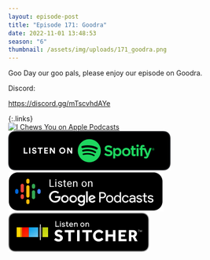 ```yaml
---
layout: episode-post
title: "Episode 171: Goodra"
date: 2022-11-01 13:48:53
season: "6"
thumbnail: /assets/img/uploads/171_goodra.png
---
```

Goo Day our goo pals, please enjoy our episode on Goodra.

Discord:

<https://discord.gg/mTscvhdAYe>

{:.links}  
[![I Chews You on Apple Podcasts](https://linkmaker.itunes.apple.com/en-us/badge-lrg.svg?releaseDate=2019-04-16T00:00:00Z&kind=podcast&bubble=podcasts)](https://podcasts.apple.com/us/podcast/171-goodra/id1455409177?i=1000584645602)  [![I Chews You on Spotify](/assets/img/uploads/spotify-badge-button.svg)](https://open.spotify.com/episode/3EL3Pei9HzRCy4GZZs2Zge?si=jFZwfiybSTKuAjO6mfuvWA)  [![I Chews You on Google Podcasts](/assets/img/uploads/google-podcasts-badge-button.svg)](https://podcasts.google.com/feed/aHR0cHM6Ly9mZWVkcy5saWJzeW4uY29tLzE2ODgyMS9yc3M/episode/ODFhYzBkZWUtMjJhZC00YjA3LTlkMzktYzY5NTI0NjdhOGVm?sa=X&ved=0CAUQkfYCahcKEwiA66vU38L7AhUAAAAAHQAAAAAQAQ)  [![I Chews You on Stitcher](/assets/img/uploads/stitcher-badge-button.svg)](https://www.stitcher.com/show/i-chews-you/episode/171-goodra-208133403)